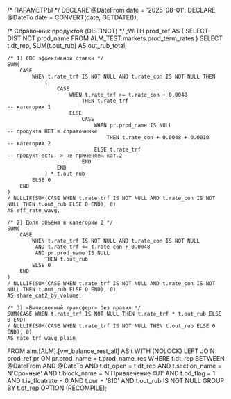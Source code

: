 /* ПАРАМЕТРЫ */
DECLARE @DateFrom date = '2025-08-01';
DECLARE @DateTo   date = CONVERT(date, GETDATE());

/* Справочник продуктов (DISTINCT) */
;WITH prod_ref AS (
    SELECT DISTINCT prod_name
    FROM ALM_TEST.markets.prod_term_rates
)
SELECT
    t.dt_rep,
    SUM(t.out_rub) AS out_rub_total,

    /* 1) СВС эффективной ставки */
    SUM(
        CASE
            WHEN t.rate_trf IS NOT NULL AND t.rate_con IS NOT NULL THEN
                (
                    CASE
                        WHEN t.rate_trf >= t.rate_con + 0.0048
                            THEN t.rate_trf                               -- категория 1
                        ELSE
                            CASE
                                WHEN pr.prod_name IS NULL                  -- продукта НЕТ в справочнике
                                    THEN t.rate_con + 0.0048 + 0.0010      -- категория 2
                                ELSE t.rate_trf                             -- продукт есть -> не применяем кат.2
                            END
                    END
                ) * t.out_rub
            ELSE 0
        END
    )
    / NULLIF(SUM(CASE WHEN t.rate_trf IS NOT NULL AND t.rate_con IS NOT NULL THEN t.out_rub ELSE 0 END), 0)
    AS eff_rate_wavg,

    /* 2) Доля объёма в категории 2 */
    SUM(
        CASE
            WHEN t.rate_trf IS NOT NULL AND t.rate_con IS NOT NULL
             AND t.rate_trf <= t.rate_con + 0.0048
             AND pr.prod_name IS NULL
                THEN t.out_rub
            ELSE 0
        END
    )
    / NULLIF(SUM(CASE WHEN t.rate_trf IS NOT NULL AND t.rate_con IS NOT NULL THEN t.out_rub ELSE 0 END), 0)
    AS share_cat2_by_volume,

    /* 3) «Вычисленный трансферт» без правил */
    SUM(CASE WHEN t.rate_trf IS NOT NULL THEN t.rate_trf * t.out_rub ELSE 0 END)
    / NULLIF(SUM(CASE WHEN t.rate_trf IS NOT NULL THEN t.out_rub ELSE 0 END), 0)
    AS rate_trf_wavg_plain

FROM alm.[ALM].[vw_balance_rest_all] AS t WITH (NOLOCK)
LEFT JOIN prod_ref pr
       ON pr.prod_name = t.prod_name_res
WHERE
    t.dt_rep BETWEEN @DateFrom AND @DateTo
    AND t.dt_open  = t.dt_rep
    AND t.section_name = N'Срочные'
    AND t.block_name   = N'Привлечение ФЛ'
    AND t.od_flag      = 1
    AND t.is_floatrate = 0
    AND t.cur          = '810'
    AND t.out_rub IS NOT NULL
GROUP BY t.dt_rep
OPTION (RECOMPILE);
